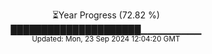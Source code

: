 <p align="center">
⏳Year Progress (72.82 %)<br>
█████████████████████▁▁▁▁▁▁▁▁▁ <br>
<sub>Updated: Mon, 23 Sep 2024 12:04:20 GMT</sub>
</p>

